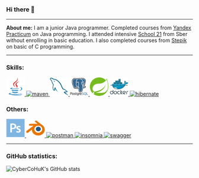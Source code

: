 ### Hi there 👋
---
**About me:**
I am a junior Java programmer. Completed courses from [Yandex Practicum](https://practicum.yandex.ru/java-developer/) on Java programming. I attended intensive [School 21](https://21-school.ru/) from Sber without enrolling in basic education. I also completed courses from [Stepik](https://stepik.org/cert/1701204) on basic of C programming.

---

### Skills:

<div>
    <p>
        <a href="https://www.java.com" target="_blank"><img src="https://github.com/devicons/devicon/blob/master/icons/java/java-original.svg" title="java" alt="java" width="50" height="50"/>
        </a>
        <a href="https://maven.apache.org" target="_blank"><img src="https://github.com/actions/starter-workflows/blob/main/icons/maven.svg" title="maven" alt="maven" width="50" height="50"/>
        </a>
        <a href="https://www.mysql.com" target="_blank"><img src="https://github.com/devicons/devicon/blob/master/icons/mysql/mysql-original.svg" title="mysql" alt="mysql" width="50" height="50"/>
        </a>
        <a href="https://www.postgresql.org" target="_blank"><img src="https://github.com/devicons/devicon/blob/master/icons/postgresql/postgresql-original-wordmark.svg" title="postgresql" alt="postgresql" width="50" height="50"/>
        </a>
        <a href="https://spring.io" target="_blank"><img src="https://github.com/devicons/devicon/blob/master/icons/spring/spring-original.svg" title="spring" alt="spring" width="50" height="50"/>
        </a>
        <a href="https://www.docker.com" target="_blank"><img src="https://raw.githubusercontent.com/devicons/devicon/master/icons/docker/docker-original-wordmark.svg" title="docker" alt="docker" width="50" height="50"/>
        </a>
        <a href="https://hibernate.org" target="_blank"><img src="https://www.svgrepo.com/show/353874/hibernate.svg" title="hibernate" alt="hibernate" width="50" height="50"/>
        </a>   
    </p>
</div>

### Others:

<div>
    <p>
        <a href="https://www.adobe.com/ru/products/photoshop.html" target="_blank"><img src="https://github.com/devicons/devicon/blob/master/icons/photoshop/photoshop-plain.svg" title="photoshop" alt="photoshop" width="50" height="50"/
        </a>
        <a href="https://www.java.com" target="_blank"><img src="https://github.com/devicons/devicon/blob/master/icons/blender/blender-original.svg" title="blender" alt="blender" width="50" height="50"/>
        </a>
        <a href="https://www.postman.com" target="_blank"><img src="https://www.svgrepo.com/show/354202/postman-icon.svg" title="postman" alt="postman" width="50" height="50"/>
        </a> 
        <a href="https://insomnia.rest" target="_blank"><img src="https://www.svgrepo.com/show/353904/insomnia.svg" title="insomnia" alt="insomnia" width="50" height="50"/>
        </a> 
        <a href="https://swagger.io" target="_blank"><img src="https://www.svgrepo.com/show/354420/swagger.svg" title="swagger" alt="swagger" width="50" height="50"/>
        </a> 
    </p>
</div>

---

### GitHub statistics:
![CyberCoHuK's GitHub stats](https://github-readme-stats.vercel.app/api?username=cybercohuk&show_icons=true)
